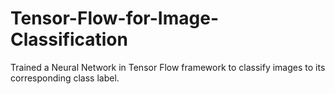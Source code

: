 # Tensor-Flow-for-Image-Classification
Trained a Neural Network in Tensor Flow framework to classify images to its corresponding class label.
